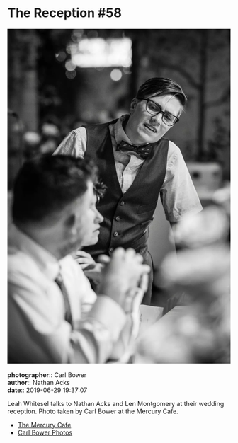 # The Reception #58

![Leah Whitsel talks to Nathan Acks and Len Montgomery](assets/2019-06-29-set-3-the-reception-58.webp)

**photographer**:: Carl Bower  
**author**:: Nathan Acks  
**date**:: 2019-06-29 19:37:07

Leah Whitesel talks to Nathan Acks and Len Montgomery at their wedding reception. Photo taken by Carl Bower at the Mercury Cafe.

* [The Mercury Cafe](http://mercurycafe.com)
* [Carl Bower Photos](https://carlbowerphotos.com)
